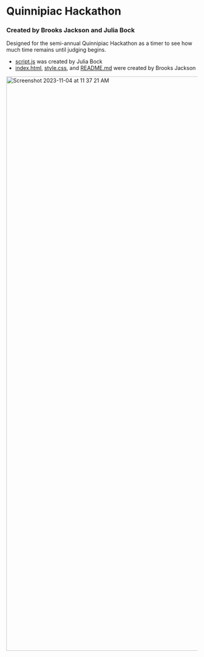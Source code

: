 # Quinnipiac Hackathon
### Created by Brooks Jackson and Julia Bock

Designed for the semi-annual Quinnipiac Hackathon as a timer to see how much time remains until judging begins.
* [script.js](https://github.com/jubck/jubck.github.io/blob/main/script.js) was created by Julia Bock
* [index.html](https://github.com/jubck/jubck.github.io/blob/main/index.html), [style.css](https://github.com/jubck/jubck.github.io/blob/main/style.css), and [README.md](https://github.com/jubck/jubck.github.io/blob/main/README.md) were created by Brooks Jackson

<img width="1512" alt="Screenshot 2023-11-04 at 11 37 21 AM" src="https://github.com/jubck/jubck.github.io/assets/90881109/96c8ae4c-b94e-40a3-872c-db6b56949150">
